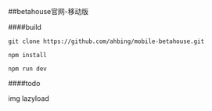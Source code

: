 ##betahouse官网-移动版

####build

```
git clone https://github.com/ahbing/mobile-betahouse.git

npm install

npm run dev

```


####todo

img lazyload
